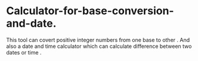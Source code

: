 # Calculator-for-base-conversion-and-date.
This tool can covert positive integer numbers from one base to other . And also a date and time calculator which can calculate difference between two dates or time .
